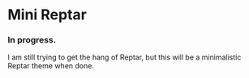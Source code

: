 # Mini Reptar
### In progress.
I am still trying to get the hang of Reptar, but this will be a minimalistic Reptar theme when done.
